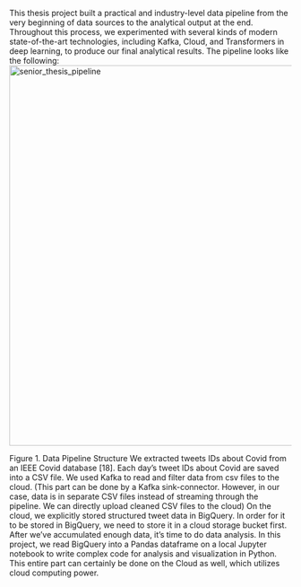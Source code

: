 This thesis project built a practical and industry-level data pipeline from the very beginning of data sources to the analytical output at the end. Throughout this process, we experimented with several kinds of modern state-of-the-art technologies, including Kafka, Cloud, and Transformers in deep learning, to produce our final analytical results. 
The pipeline looks like the following: 
<img width="678" alt="senior_thesis_pipeline" src="https://github.com/Mark10667/covid_sentiment_twitter/assets/33364324/022d313e-8280-4e02-8817-bb2ae3e3c77c">

Figure 1. Data Pipeline Structure 
We extracted tweets IDs about Covid from an IEEE Covid database [18]. Each day’s tweet IDs about Covid are saved into a CSV file. We used Kafka to read and filter data from csv files to the cloud. (This part can be done by a Kafka sink-connector. However, in our case, data is in separate CSV files instead of streaming through the pipeline. We can directly upload cleaned CSV files to the cloud)
On the cloud, we explicitly stored structured tweet data in BigQuery. In order for it to be stored in BigQuery, we need to store it in a cloud storage bucket first. 
After we’ve accumulated enough data, it’s time to do data analysis. In this project, we read BigQuery into a Pandas dataframe on a local Jupyter notebook to write complex code for analysis and visualization in Python. This entire part can certainly be done on the Cloud as well, which utilizes cloud computing power. 
